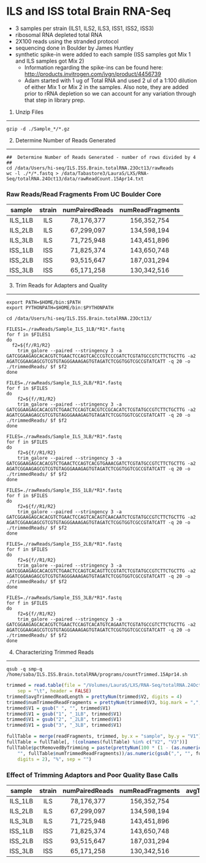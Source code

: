 ILS and ISS total Brain RNA-Seq
========================================================

* 3 samples per strain (ILS1, ILS2, ILS3, ISS1, ISS2, ISS3)
* ribosomal RNA depleted total RNA
* 2X100 reads using the stranded protocol
* sequencing done in Boulder by James Huntley
* synthetic spike-in were added to each sample (ISS samples got Mix 1 and ILS samples got Mix 2)
  * Information regarding the spike-ins can be found here: http://products.invitrogen.com/ivgn/product/4456739
  * Adam started with 1 ug of Total RNA and used 2 ul of a 1:100 dilution of either Mix 1 or Mix 2 in the samples. Also note, they are added prior to rRNA depletion so we can account for any variation through that step in library prep.

1. Unzip Files
---------------

```
gzip -d ./Sample_*/*.gz
```

2. Determine Number of Reads Generated
---------------------------------------

```
##  Determine Number of Reads Generated - number of rows divided by 4  ##
cd /data/Users/hi-seq/ILS.ISS.Brain.totalRNA.23Oct13/rawReads
wc -l ./*/*.fastq > /data/Tabastore3/LauraS/LXS/RNA-Seq/totalRNA.24Oct13/data/rawReadCount.15Apr14.txt
```




### Raw Reads/Read Fragments From UC Boulder Core

| sample  | strain | numPairedReads | numReadFragments |
|:-------:|:------:|:--------------:|:----------------:|
| ILS_1LB |  ILS   |   78,176,377   |   156,352,754    |
| ILS_2LB |  ILS   |   67,299,097   |   134,598,194    |
| ILS_3LB |  ILS   |   71,725,948   |   143,451,896    |
| ISS_1LB |  ISS   |   71,825,374   |   143,650,748    |
| ISS_2LB |  ISS   |   93,515,647   |   187,031,294    |
| ISS_3LB |  ISS   |   65,171,258   |   130,342,516    |



3. Trim Reads for Adapters and Quality  
--------------------------------------

```
export PATH=$HOME/bin:$PATH
export PYTHONPATH=$HOME/bin:$PYTHONPATH

cd /data/Users/hi-seq/ILS.ISS.Brain.totalRNA.23Oct13/

FILES1=./rawReads/Sample_ILS_1LB/*R1*.fastq
for f in $FILES1
do
  f2=${f//R1/R2} 
	trim_galore --paired --stringency 3 -a GATCGGAAGAGCACACGTCTGAACTCCAGTCACCCGTCCCGATCTCGTATGCCGTCTTCTGCTTG -a2 AGATCGGAAGAGCGTCGTGTAGGGAAAGAGTGTAGATCTCGGTGGTCGCCGTATCATT -q 20 -o ./trimmedReads/ $f $f2
done

FILES=./rawReads/Sample_ILS_2LB/*R1*.fastq
for f in $FILES
do
	f2=${f//R1/R2} 
	trim_galore --paired --stringency 3 -a GATCGGAAGAGCACACGTCTGAACTCCAGTCACGTCCGCACATCTCGTATGCCGTCTTCTGCTTG -a2 AGATCGGAAGAGCGTCGTGTAGGGAAAGAGTGTAGATCTCGGTGGTCGCCGTATCATT -q 20 -o ./trimmedReads/ $f $f2
done

FILES=./rawReads/Sample_ILS_3LB/*R1*.fastq
for f in $FILES
do
	f2=${f//R1/R2} 
	trim_galore --paired --stringency 3 -a GATCGGAAGAGCACACGTCTGAACTCCAGTCACGTGAAACGATCTCGTATGCCGTCTTCTGCTTG -a2 AGATCGGAAGAGCGTCGTGTAGGGAAAGAGTGTAGATCTCGGTGGTCGCCGTATCATT -q 20 -o ./trimmedReads/ $f $f2
done

FILES=./rawReads/Sample_ISS_1LB/*R1*.fastq
for f in $FILES
do
	f2=${f//R1/R2} 
	trim_galore --paired --stringency 3 -a GATCGGAAGAGCACACGTCTGAACTCCAGTCACAGTCAACAATCTCGTATGCCGTCTTCTGCTTG -a2 AGATCGGAAGAGCGTCGTGTAGGGAAAGAGTGTAGATCTCGGTGGTCGCCGTATCATT -q 20 -o ./trimmedReads/ $f $f2
done

FILES=./rawReads/Sample_ISS_2LB/*R1*.fastq
for f in $FILES
do
	f2=${f//R1/R2} 
	trim_galore --paired --stringency 3 -a GATCGGAAGAGCACACGTCTGAACTCCAGTCACAGTTCCGTATCTCGTATGCCGTCTTCTGCTTG -a2 AGATCGGAAGAGCGTCGTGTAGGGAAAGAGTGTAGATCTCGGTGGTCGCCGTATCATT -q 20 -o ./trimmedReads/ $f $f2
done

FILES=./rawReads/Sample_ISS_3LB/*R1*.fastq
for f in $FILES
do
	f2=${f//R1/R2} 
	trim_galore --paired --stringency 3 -a GATCGGAAGAGCACACGTCTGAACTCCAGTCACATGTCAGAATCTCGTATGCCGTCTTCTGCTTG -a2 AGATCGGAAGAGCGTCGTGTAGGGAAAGAGTGTAGATCTCGGTGGTCGCCGTATCATT -q 20 -o ./trimmedReads/ $f $f2
done

```

4.  Characterizing Trimmed Reads  
-----------------------------------


```
qsub -q smp-q /home/saba/ILS.ISS.Brain.totalRNA/programs/countTrimmed.15Apr14.sh
```


```r
trimmed = read.table(file = "/Volumes/LauraS/LXS/RNA-Seq/totalRNA.24Oct13/data/trimmedInfo.ILS.ISS.Brain.15Apr14.txt", 
    sep = "\t", header = FALSE)
trimmed$avgTrimmedReadLength = prettyNum(trimmed$V2, digits = 4)
trimmed$numTrimmedReadFragments = prettyNum(trimmed$V3, big.mark = ",", scientific = FALSE)
trimmed$V1 = gsub(" ", "", trimmed$V1)
trimmed$V1 = gsub("1", "_1LB", trimmed$V1)
trimmed$V1 = gsub("2", "_2LB", trimmed$V1)
trimmed$V1 = gsub("3", "_3LB", trimmed$V1)

fullTable = merge(readFragments, trimmed, by.x = "sample", by.y = "V1")
fullTable = fullTable[, !(colnames(fullTable) %in% c("V2", "V3"))]
fullTable$pctRemovedByTrimming = paste(prettyNum(100 * (1 - (as.numeric(gsub(",", 
    "", fullTable$numTrimmedReadFragments))/as.numeric(gsub(",", "", fullTable$numReadFragments)))), 
    digits = 2), "%", sep = "")
```


### Effect of Trimming Adaptors and Poor Quality Base Calls

| sample  | strain | numPairedReads | numReadFragments | avgTrimmedReadLength | numTrimmedReadFragments | pctRemovedByTrimming |
|:-------:|:------:|:--------------:|:----------------:|:--------------------:|:-----------------------:|:--------------------:|
| ILS_1LB |  ILS   |   78,176,377   |   156,352,754    |        96.96         |       155,760,826       |        0.38%         |
| ILS_2LB |  ILS   |   67,299,097   |   134,598,194    |        97.24         |       134,219,316       |        0.28%         |
| ILS_3LB |  ILS   |   71,725,948   |   143,451,896    |         97.5         |       143,117,546       |        0.23%         |
| ISS_1LB |  ISS   |   71,825,374   |   143,650,748    |        97.18         |       142,883,024       |        0.53%         |
| ISS_2LB |  ISS   |   93,515,647   |   187,031,294    |        97.28         |       186,218,350       |        0.43%         |
| ISS_3LB |  ISS   |   65,171,258   |   130,342,516    |         97.3         |       129,805,906       |        0.41%         |


